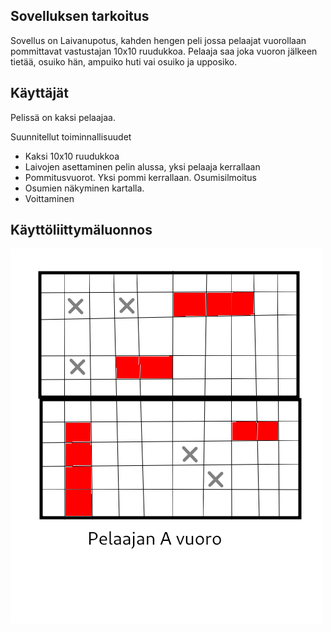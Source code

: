 ## Sovelluksen tarkoitus

Sovellus on Laivanupotus, kahden hengen peli jossa pelaajat vuorollaan pommittavat vastustajan 10x10 ruudukkoa. Pelaaja saa joka vuoron jälkeen tietää, osuiko hän, 
ampuiko huti vai osuiko ja upposiko.

## Käyttäjät

Pelissä on kaksi pelaajaa.

Suunnitellut toiminnallisuudet
- Kaksi 10x10 ruudukkoa
- Laivojen asettaminen pelin alussa, yksi pelaaja kerrallaan
- Pommitusvuorot. Yksi pommi kerrallaan. Osumisilmoitus
- Osumien näkyminen kartalla.
- Voittaminen
    
## Käyttöliittymäluonnos

<img src="https://raw.githubusercontent.com/eerorant/ot-harjoitustyo/master/dokumentointi/laivanupotusMallikuva.png">
